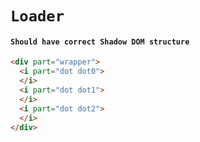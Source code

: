 # `Loader`

#### `Should have correct Shadow DOM structure`

```html
<div part="wrapper">
  <i part="dot dot0">
  </i>
  <i part="dot dot1">
  </i>
  <i part="dot dot2">
  </i>
</div>

```

